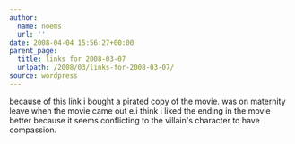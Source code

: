 ```yaml
---
author:
  name: noems
  url: ''
date: 2008-04-04 15:56:27+00:00
parent_page:
  title: links for 2008-03-07
  urlpath: /2008/03/links-for-2008-03-07/
source: wordpress
---
```


because of this link i bought a pirated copy of the movie. was on maternity  leave when the movie came out e.i think i liked the ending in the movie better because it seems conflicting to  the villain's character to have compassion.